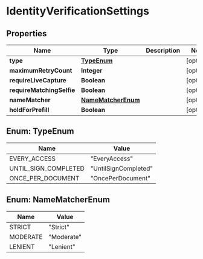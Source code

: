 

# IdentityVerificationSettings


## Properties

| Name | Type | Description | Notes |
|------------ | ------------- | ------------- | -------------|
|**type** | [**TypeEnum**](#TypeEnum) |  |  [optional] |
|**maximumRetryCount** | **Integer** |  |  [optional] |
|**requireLiveCapture** | **Boolean** |  |  [optional] |
|**requireMatchingSelfie** | **Boolean** |  |  [optional] |
|**nameMatcher** | [**NameMatcherEnum**](#NameMatcherEnum) |  |  [optional] |
|**holdForPrefill** | **Boolean** |  |  [optional] |



## Enum: TypeEnum

| Name | Value |
|---- | -----|
| EVERY_ACCESS | &quot;EveryAccess&quot; |
| UNTIL_SIGN_COMPLETED | &quot;UntilSignCompleted&quot; |
| ONCE_PER_DOCUMENT | &quot;OncePerDocument&quot; |



## Enum: NameMatcherEnum

| Name | Value |
|---- | -----|
| STRICT | &quot;Strict&quot; |
| MODERATE | &quot;Moderate&quot; |
| LENIENT | &quot;Lenient&quot; |



